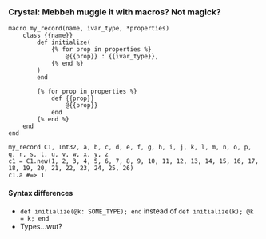 ### Crystal: Mebbeh muggle it with macros? Not magick?

```crystal
macro my_record(name, ivar_type, *properties)
    class {{name}}
        def initialize(
            {% for prop in properties %}
                @{{prop}} : {{ivar_type}},
            {% end %}
        )
        end

        {% for prop in properties %}
            def {{prop}}
                @{{prop}}
            end
        {% end %}
    end
end
```

```crystal
my_record C1, Int32, a, b, c, d, e, f, g, h, i, j, k, l, m, n, o, p, q, r, s, t, u, v, w, x, y, z
c1 = C1.new(1, 2, 3, 4, 5, 6, 7, 8, 9, 10, 11, 12, 13, 14, 15, 16, 17, 18, 19, 20, 21, 22, 23, 24, 25, 26)
c1.a #=> 1
```

#### Syntax differences
* `def initialize(@k: SOME_TYPE); end` instead of `def initialize(k); @k = k; end`
* Types...wut?
